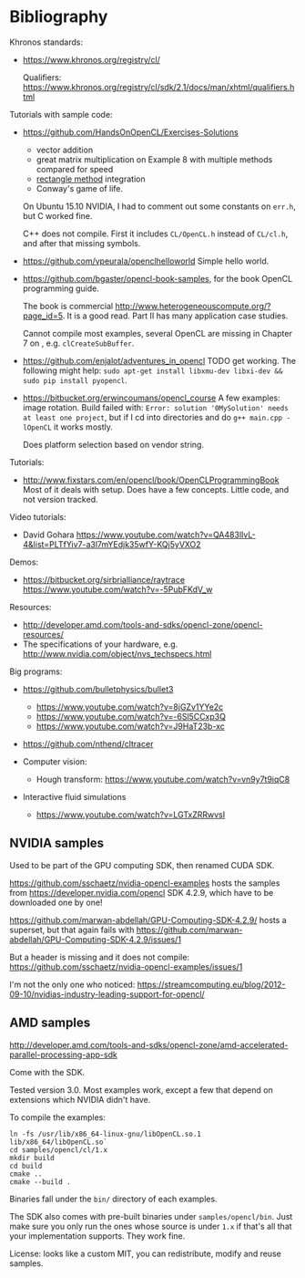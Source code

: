 # Bibliography

Khronos standards:

-   <https://www.khronos.org/registry/cl/>

    Qualifiers: <https://www.khronos.org/registry/cl/sdk/2.1/docs/man/xhtml/qualifiers.html>

Tutorials with sample code:

-   <https://github.com/HandsOnOpenCL/Exercises-Solutions>

    - vector addition
    - great matrix multiplication on Example 8 with multiple methods compared for speed
    - [rectangle method](https://en.wikipedia.org/wiki/Rectangle_method) integration
    - Conway's game of life.

    On Ubuntu 15.10 NVIDIA, I had to comment out some constants on `err.h`, but C worked fine.

    C++ does not compile. First it includes `CL/OpenCL.h` instead of `CL/cl.h`, and after that missing symbols.

-   <https://github.com/vpeurala/openclhelloworld> Simple hello world.

-   <https://github.com/bgaster/opencl-book-samples>, for the book OpenCL programming guide.

    The book is commercial <http://www.heterogeneouscompute.org/?page_id=5>. It is a good read. Part II has many application case studies.

    Cannot compile most examples, several OpenCL are missing in Chapter 7 on , e.g. `clCreateSubBuffer`.

-   <https://github.com/enjalot/adventures_in_opencl> TODO get working. The following might help: `sudo apt-get install libxmu-dev libxi-dev && sudo pip install pyopencl`.

-   <https://bitbucket.org/erwincoumans/opencl_course> A few examples: image rotation. Build failed with: `Error: solution '0MySolution' needs at least one project`, but if I cd into directories and do `g++ main.cpp -lOpenCL` it works mostly.

    Does platform selection based on vendor string.

Tutorials:

- <http://www.fixstars.com/en/opencl/book/OpenCLProgrammingBook> Most of it deals with setup. Does have a few concepts. Little code, and not version tracked.

Video tutorials:

- David Gohara <https://www.youtube.com/watch?v=QA483lIvL-4&list=PLTfYiv7-a3l7mYEdjk35wfY-KQj5yVXO2>

Demos:

- <https://bitbucket.org/sirbrialliance/raytrace> <https://www.youtube.com/watch?v=-5PubFKdV_w>

Resources:

- <http://developer.amd.com/tools-and-sdks/opencl-zone/opencl-resources/>
- The specifications of your hardware, e.g. <http://www.nvidia.com/object/nvs_techspecs.html>

Big programs:

-   <https://github.com/bulletphysics/bullet3>

    - <https://www.youtube.com/watch?v=8jGZv1YYe2c>
    - <https://www.youtube.com/watch?v=-6Sl5CCxp3Q>
    - <https://www.youtube.com/watch?v=J9HaT23b-xc>

-   <https://github.com/nthend/cltracer>

-   Computer vision:

    - Hough transform: <https://www.youtube.com/watch?v=vn9y7t9iqC8>

-   Interactive fluid simulations

    - <https://www.youtube.com/watch?v=LGTxZRRwvsI>

## NVIDIA samples

Used to be part of the GPU computing SDK, then renamed CUDA SDK.

<https://github.com/sschaetz/nvidia-opencl-examples> hosts the samples from <https://developer.nvidia.com/opencl> SDK 4.2.9, which have to be downloaded one by one!

<https://github.com/marwan-abdellah/GPU-Computing-SDK-4.2.9/> hosts a superset, but that again fails with <https://github.com/marwan-abdellah/GPU-Computing-SDK-4.2.9/issues/1>

But a header is missing and it does not compile: <https://github.com/sschaetz/nvidia-opencl-examples/issues/1>

I'm not the only one who noticed: <https://streamcomputing.eu/blog/2012-09-10/nvidias-industry-leading-support-for-opencl/>

## AMD samples

<http://developer.amd.com/tools-and-sdks/opencl-zone/amd-accelerated-parallel-processing-app-sdk>

Come with the SDK.

Tested version 3.0. Most examples work, except a few that depend on extensions which NVIDIA didn't have.

To compile the examples:

    ln -fs /usr/lib/x86_64-linux-gnu/libOpenCL.so.1 lib/x86_64/libOpenCL.so`
    cd samples/opencl/cl/1.x
    mkdir build
    cd build
    cmake ..
    cmake --build .

Binaries fall under the `bin/` directory of each examples.

The SDK also comes with pre-built binaries under `samples/opencl/bin`. Just make sure you only run the ones whose source is under `1.x` if that's all that your implementation supports. They work fine.

License: looks like a custom MIT, you can redistribute, modify and reuse samples.
